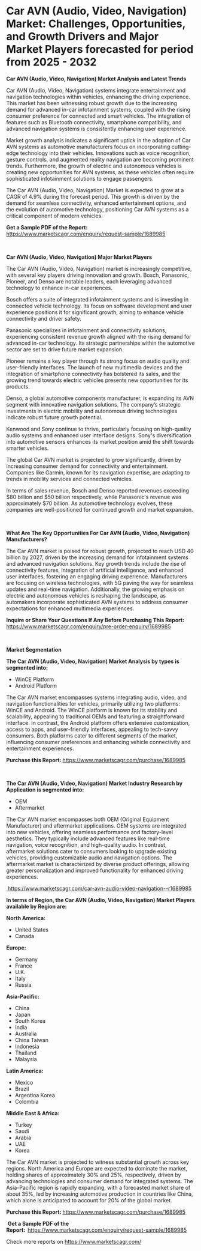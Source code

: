 <p><h1>Car AVN (Audio, Video, Navigation) Market: Challenges, Opportunities, and Growth Drivers and Major Market Players forecasted for period from 2025 - 2032</h1></p><p><strong>Car AVN (Audio, Video, Navigation) Market Analysis and Latest Trends</strong></p>
<p><p>Car AVN (Audio, Video, Navigation) systems integrate entertainment and navigation technologies within vehicles, enhancing the driving experience. This market has been witnessing robust growth due to the increasing demand for advanced in-car infotainment systems, coupled with the rising consumer preference for connected and smart vehicles. The integration of features such as Bluetooth connectivity, smartphone compatibility, and advanced navigation systems is consistently enhancing user experience.</p><p>Market growth analysis indicates a significant uptick in the adoption of Car AVN systems as automotive manufacturers focus on incorporating cutting-edge technology into their vehicles. Innovations such as voice recognition, gesture controls, and augmented reality navigation are becoming prominent trends. Furthermore, the growth of electric and autonomous vehicles is creating new opportunities for AVN systems, as these vehicles often require sophisticated infotainment solutions to engage passengers.</p><p>The Car AVN (Audio, Video, Navigation) Market is expected to grow at a CAGR of 4.9% during the forecast period. This growth is driven by the demand for seamless connectivity, enhanced entertainment options, and the evolution of automotive technology, positioning Car AVN systems as a critical component of modern vehicles.</p></p>
<p><strong>Get a Sample PDF of the Report:&nbsp;</strong> <a href="https://www.marketscagr.com/enquiry/request-sample/1689985?utm_campaign=1868&utm_medium=2&utm_source=Github&utm_content=ia&utm_term=07012025&utm_id=car-avn-audio-video-navigation">https://www.marketscagr.com/enquiry/request-sample/1689985</a></p>
<p>&nbsp;</p>
<p><strong>Car AVN (Audio, Video, Navigation) Major Market Players</strong></p>
<p><p>The Car AVN (Audio, Video, Navigation) market is increasingly competitive, with several key players driving innovation and growth. Bosch, Panasonic, Pioneer, and Denso are notable leaders, each leveraging advanced technology to enhance in-car experiences. </p><p>Bosch offers a suite of integrated infotainment systems and is investing in connected vehicle technology. Its focus on software development and user experience positions it for significant growth, aiming to enhance vehicle connectivity and driver safety.</p><p>Panasonic specializes in infotainment and connectivity solutions, experiencing consistent revenue growth aligned with the rising demand for advanced in-car technology. Its strategic partnerships within the automotive sector are set to drive future market expansion.</p><p>Pioneer remains a key player through its strong focus on audio quality and user-friendly interfaces. The launch of new multimedia devices and the integration of smartphone connectivity has bolstered its sales, and the growing trend towards electric vehicles presents new opportunities for its products.</p><p>Denso, a global automotive components manufacturer, is expanding its AVN segment with innovative navigation solutions. The company’s strategic investments in electric mobility and autonomous driving technologies indicate robust future growth potential.</p><p>Kenwood and Sony continue to thrive, particularly focusing on high-quality audio systems and enhanced user interface designs. Sony's diversification into automotive sensors enhances its market position amid the shift towards smarter vehicles.</p><p>The global Car AVN market is projected to grow significantly, driven by increasing consumer demand for connectivity and entertainment. Companies like Garmin, known for its navigation expertise, are adapting to trends in mobility services and connected vehicles. </p><p>In terms of sales revenue, Bosch and Denso reported revenues exceeding $80 billion and $50 billion respectively, while Panasonic's revenue was approximately $70 billion. As automotive technology evolves, these companies are well-positioned for continued growth and market expansion.</p></p>
<p>&nbsp;</p>
<p><strong>What Are The Key Opportunities For Car AVN (Audio, Video, Navigation) Manufacturers?</strong></p>
<p><p>The Car AVN market is poised for robust growth, projected to reach USD 40 billion by 2027, driven by the increasing demand for infotainment systems and advanced navigation solutions. Key growth trends include the rise of connectivity features, integration of artificial intelligence, and enhanced user interfaces, fostering an engaging driving experience. Manufacturers are focusing on wireless technologies, with 5G paving the way for seamless updates and real-time navigation. Additionally, the growing emphasis on electric and autonomous vehicles is reshaping the landscape, as automakers incorporate sophisticated AVN systems to address consumer expectations for enhanced multimedia experiences.</p></p>
<p><strong>Inquire or Share Your Questions If Any Before Purchasing This Report:</strong> <a href="https://www.marketscagr.com/enquiry/pre-order-enquiry/1689985?utm_campaign=1868&utm_medium=2&utm_source=Github&utm_content=ia&utm_term=07012025&utm_id=car-avn-audio-video-navigation">https://www.marketscagr.com/enquiry/pre-order-enquiry/1689985</a></p>
<p>&nbsp;</p>
<p><strong>Market Segmentation</strong></p>
<p><strong>The Car AVN (Audio, Video, Navigation) Market Analysis by types is segmented into:</strong></p>
<p><ul><li>WinCE Platform</li><li>Android Platform</li></ul></p>
<p><p>The Car AVN market encompasses systems integrating audio, video, and navigation functionalities for vehicles, primarily utilizing two platforms: WinCE and Android. The WinCE platform is known for its stability and scalability, appealing to traditional OEMs and featuring a straightforward interface. In contrast, the Android platform offers extensive customization, access to apps, and user-friendly interfaces, appealing to tech-savvy consumers. Both platforms cater to different segments of the market, influencing consumer preferences and enhancing vehicle connectivity and entertainment experiences.</p></p>
<p><strong>Purchase this Report:&nbsp;</strong><a href="https://www.marketscagr.com/purchase/1689985?utm_campaign=1868&utm_medium=2&utm_source=Github&utm_content=ia&utm_term=07012025&utm_id=car-avn-audio-video-navigation">https://www.marketscagr.com/purchase/1689985</a></p>
<p>&nbsp;</p>
<p><strong>The Car AVN (Audio, Video, Navigation) Market Industry Research by Application is segmented into:</strong></p>
<p><ul><li>OEM</li><li>Aftermarket</li></ul></p>
<p><p>The Car AVN market encompasses both OEM (Original Equipment Manufacturer) and aftermarket applications. OEM systems are integrated into new vehicles, offering seamless performance and factory-level aesthetics. They typically include advanced features like real-time navigation, voice recognition, and high-quality audio. In contrast, aftermarket solutions cater to consumers looking to upgrade existing vehicles, providing customizable audio and navigation options. The aftermarket market is characterized by diverse product offerings, allowing greater personalization and improved functionality for enhanced driving experiences.</p></p>
<p><a href="https://www.marketscagr.com/car-avn-audio-video-navigation--r1689985?utm_campaign=1868&utm_medium=2&utm_source=Github&utm_content=ia&utm_term=07012025&utm_id=car-avn-audio-video-navigation">&nbsp;https://www.marketscagr.com/car-avn-audio-video-navigation--r1689985</a></p>
<p><strong>In terms of Region, the Car AVN (Audio, Video, Navigation) Market Players available by Region are:</strong></p>
<p>
    <p> <strong> North America: </strong>
        <ul>
            <li>United States</li>
            <li>Canada</li>
        </ul>
        </p> 
    <p> <strong> Europe: </strong>
        <ul>
            <li>Germany</li>
            <li>France</li>
            <li>U.K.</li>
            <li>Italy</li>
            <li>Russia</li>
        </ul>
        </p> 
    <p> <strong> Asia-Pacific: </strong>
        <ul>
            <li>China</li>
            <li>Japan</li>
            <li>South Korea</li>
            <li>India</li>
            <li>Australia</li>
            <li>China Taiwan</li>
            <li>Indonesia</li>
            <li>Thailand</li>
            <li>Malaysia</li>
        </ul>
        </p> 
    <p> <strong> Latin America: </strong>
        <ul>
            <li>Mexico</li>
            <li>Brazil</li>
            <li>Argentina Korea</li>
            <li>Colombia</li>
        </ul>
        </p> 
    <p> <strong> Middle East & Africa: </strong>
        <ul>
            <li>Turkey</li>
            <li>Saudi</li>
            <li>Arabia</li>
            <li>UAE</li>
            <li>Korea</li>
        </ul>
    </p>
    </p>
<p><p>The Car AVN market is projected to witness substantial growth across key regions. North America and Europe are expected to dominate the market, holding shares of approximately 30% and 25%, respectively, driven by advancing technologies and consumer demand for integrated systems. The Asia-Pacific region is rapidly expanding, with a forecasted market share of about 35%, led by increasing automotive production in countries like China, which alone is anticipated to account for 20% of the global market.</p></p>
<p><strong>Purchase this Report: </strong><a href="https://www.marketscagr.com/purchase/1689985?utm_campaign=1868&utm_medium=2&utm_source=Github&utm_content=ia&utm_term=07012025&utm_id=car-avn-audio-video-navigation">https://www.marketscagr.com/purchase/1689985</a></p>
<p>&nbsp;<strong>Get a Sample PDF of the Report:&nbsp;&nbsp;</strong><a href="https://www.marketscagr.com/enquiry/request-sample/1689985?utm_campaign=1868&utm_medium=2&utm_source=Github&utm_content=ia&utm_term=07012025&utm_id=car-avn-audio-video-navigation">https://www.marketscagr.com/enquiry/request-sample/1689985</a></p>
<p><strong></strong></p>
<p>Check more reports on <a href="https://www.marketscagr.com/?utm_campaign=1868&utm_medium=2&utm_source=Github&utm_content=ia&utm_term=07012025&utm_id=car-avn-audio-video-navigation">https://www.marketscagr.com/</a></p>